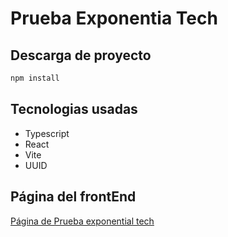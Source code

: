 # Prueba Exponentia Tech
## Descarga de proyecto
```bash
npm install
```
## Tecnologias usadas
* Typescript
* React
* Vite
* UUID
## Página del frontEnd
[Página de Prueba exponential tech](https://exponentialtechpruebatecnica.netlify.app/)
